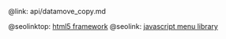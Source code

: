 @link: api/datamove_copy.md

@seolinktop: [html5 framework](https://webix.com)
@seolink: [javascript menu library](https://webix.com/widget/menu/)